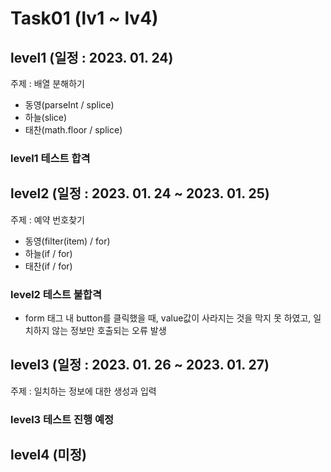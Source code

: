 # Task01 (lv1 ~ lv4)

## level1 (일정 : 2023. 01. 24)
주제 : 배열 분해하기
- 동영(parseInt / splice) <br>
- 하늘(slice) <br>
- 태찬(math.floor / splice) <br>

### level1 테스트 합격

## level2 (일정 : 2023. 01. 24 ~ 2023. 01. 25) 
주제 : 예약 번호찾기
- 동영(filter(item) / for) <br>
- 하늘(if / for) <br>
- 태찬(if / for) <br>

### level2 테스트 불합격
- form 태그 내 button를 클릭했을 때, value값이 사라지는 것을 막지 못 하였고, 일치하지 않는 정보만 호출되는 오류 발생

## level3 (일정 : 2023. 01. 26 ~ 2023. 01. 27)
주제 : 일치하는 정보에 대한 생성과 입력

### level3 테스트 진행 예정

## level4 (미정)

